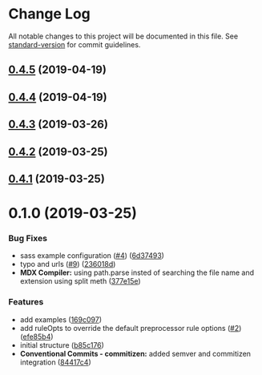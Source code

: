 # Change Log

All notable changes to this project will be documented in this file. See [standard-version](https://github.com/conventional-changelog/standard-version) for commit guidelines.

## [0.4.5](https://github.com/DanielNetzer/docz-plugin-stencil/compare/v0.4.4...v0.4.5) (2019-04-19)



## [0.4.4](https://github.com/DanielNetzer/docz-plugin-stencil/compare/v0.4.3...v0.4.4) (2019-04-19)



## [0.4.3](https://github.com/DanielNetzer/docz-plugin-stencil/compare/v0.4.2...v0.4.3) (2019-03-26)



## [0.4.2](https://github.com/DanielNetzer/docz-plugin-stencil/compare/v0.4.1...v0.4.2) (2019-03-25)



## [0.4.1](https://github.com/DanielNetzer/docz-plugin-stencil/compare/v0.1.0...v0.4.1) (2019-03-25)



# 0.1.0 (2019-03-25)


### Bug Fixes

* sass example configuration ([#4](https://github.com/DanielNetzer/docz-plugin-stencil/issues/4)) ([6d37493](https://github.com/DanielNetzer/docz-plugin-stencil/commit/6d37493))
* typo and urls ([#9](https://github.com/DanielNetzer/docz-plugin-stencil/issues/9)) ([236018d](https://github.com/DanielNetzer/docz-plugin-stencil/commit/236018d))
* **MDX Compiler:** using path.parse insted of searching the file name and extension using split meth ([377e15e](https://github.com/DanielNetzer/docz-plugin-stencil/commit/377e15e))


### Features

* add examples ([169c097](https://github.com/DanielNetzer/docz-plugin-stencil/commit/169c097))
* add ruleOpts to override the default preprocessor rule options ([#2](https://github.com/DanielNetzer/docz-plugin-stencil/issues/2)) ([efe85b4](https://github.com/DanielNetzer/docz-plugin-stencil/commit/efe85b4))
* initial structure ([b85c176](https://github.com/DanielNetzer/docz-plugin-stencil/commit/b85c176))
* **Conventional Commits - commitizen:** added semver and commitizen integration ([84417c4](https://github.com/DanielNetzer/docz-plugin-stencil/commit/84417c4))
